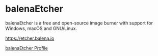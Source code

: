 # balenaEtcher

balenaEtcher is a free and open-source image burner with support
for Windows, macOS and GNU/Linux.

https://etcher.balena.io

[balenaEtcher Profile](balenaetcher.yaml)